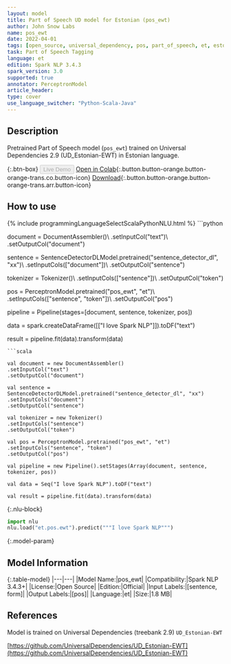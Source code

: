 ```yaml
---
layout: model
title: Part of Speech UD model for Estonian (pos_ewt)
author: John Snow Labs
name: pos_ewt
date: 2022-04-01
tags: [open_source, universal_dependency, pos, part_of_speech, et, estonian]
task: Part of Speech Tagging
language: et
edition: Spark NLP 3.4.3
spark_version: 3.0
supported: true
annotator: PerceptronModel
article_header:
type: cover
use_language_switcher: "Python-Scala-Java"
---
```


## Description

Pretrained Part of Speech model (`pos_ewt`) trained on Universal Dependencies 2.9 (UD_Estonian-EWT) in Estonian language.

{:.btn-box}
<button class="button button-orange" disabled>Live Demo</button>
[Open in Colab](https://github.com/JohnSnowLabs/spark-nlp-workshop/blob/master/tutorials/streamlit_notebooks/GRAMMAR_EN.ipynb){:.button.button-orange.button-orange-trans.co.button-icon}
[Download](https://s3.amazonaws.com/auxdata.johnsnowlabs.com/public/models/pos_ewt_et_3.4.3_3.0_1648798053623.zip){:.button.button-orange.button-orange-trans.arr.button-icon}

## How to use



<div class="tabs-box" markdown="1">
{% include programmingLanguageSelectScalaPythonNLU.html %}
```python

document = DocumentAssembler()\ 
.setInputCol("text")\ 
.setOutputCol("document")

sentence = SentenceDetectorDLModel.pretrained("sentence_detector_dl", "xx")\ 
.setInputCols(["document"])\ 
.setOutputCol("sentence")

tokenizer = Tokenizer()\ 
.setInputCols(["sentence"])\ 
.setOutputCol("token") 

pos = PerceptronModel.pretrained("pos_ewt", "et")\ 
.setInputCols(["sentence", "token"])\ 
.setOutputCol("pos")

pipeline = Pipeline(stages=[document, sentence, tokenizer, pos])

data = spark.createDataFrame([["I love Spark NLP"]]).toDF("text")

result = pipeline.fit(data).transform(data)

```
```scala

val document = new DocumentAssembler()
.setInputCol("text")
.setOutputCol("document")

val sentence = SentenceDetectorDLModel.pretrained("sentence_detector_dl", "xx")
.setInputCols("document")
.setOutputCol("sentence")

val tokenizer = new Tokenizer() 
.setInputCols("sentence") 
.setOutputCol("token")

val pos = PerceptronModel.pretrained("pos_ewt", "et")
.setInputCols("sentence", "token")
.setOutputCol("pos")

val pipeline = new Pipeline().setStages(Array(document, sentence, tokenizer, pos))

val data = Seq("I love Spark NLP").toDF("text")

val result = pipeline.fit(data).transform(data)
```


{:.nlu-block}
```python
import nlu
nlu.load("et.pos.ewt").predict("""I love Spark NLP""")
```

</div>

{:.model-param}
## Model Information

{:.table-model}
|---|---|
|Model Name:|pos_ewt|
|Compatibility:|Spark NLP 3.4.3+|
|License:|Open Source|
|Edition:|Official|
|Input Labels:|[sentence, form]|
|Output Labels:|[pos]|
|Language:|et|
|Size:|1.8 MB|

## References

Model is trained on Universal Dependencies (treebank 2.9) `UD_Estonian-EWT`

[https://github.com/UniversalDependencies/UD_Estonian-EWT](https://github.com/UniversalDependencies/UD_Estonian-EWT)